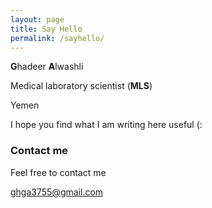```yaml
---
layout: page
title: Say Hello
permalink: /sayhello/
---
```


**G**hadeer **A**lwashli

Medical laboratory scientist (**MLS**)

Yemen


I hope you find what I am writing here useful (:

### Contact me
Feel free to contact me

[ghga3755@gmail.com](mailto:ghga3755@gmail.com)